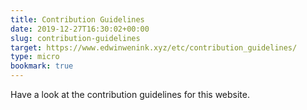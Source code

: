```yaml
---
title: Contribution Guidelines
date: 2019-12-27T16:30:02+00:00
slug: contribution-guidelines
target: https://www.edwinwenink.xyz/etc/contribution_guidelines/
type: micro
bookmark: true
---
```

Have a look at the contribution guidelines for this website.
